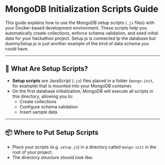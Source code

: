 # MongoDB Initialization Scripts Guide

This guide explains how to use the MongoDB setup scripts (`.js` files) with your Docker-based development environment. These scripts help you automatically create collections, enforce schema validation, and seed initial data for your hackathon project. Setup.js is connected tp the database but dummySetup.js is just another example of the kind of data schema you could have.

---

## 🚀 What Are Setup Scripts?

- **Setup scripts** are JavaScript (`.js`) files placed in a folder (`mongo-init`, for example) that is mounted into your MongoDB container.
- On the first database initialization, MongoDB will execute all scripts in this directory, allowing you to:
    - Create collections
    - Configure schema validation
    - Insert sample data

---

## 📦 Where to Put Setup Scripts

- Place your scripts (e.g. `setup.js`) in a directory called `mongo-init` in the root of your project.
- The directory structure should look like:
